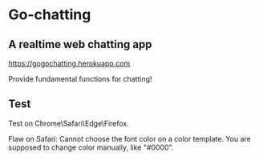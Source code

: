 # Go-chatting

## A realtime web chatting app
https://gogochatting.herokuapp.com

Provide fundamental functions for chatting!

## Test
Test on Chrome\Safari\Edge\Firefox.

Flaw on Safari: Cannot choose the font color on a color template. You are supposed to change color manually, like "#0000".
